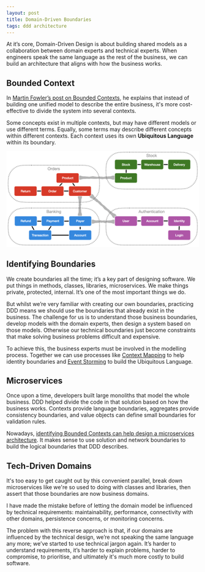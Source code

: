 ```yaml
---
layout: post
title: Domain-Driven Boundaries
tags: ddd architecture
---
```


At it’s core, Domain-Driven Design is about building shared models as a collaboration between domain experts and technical experts. When engineers speak the same language as the rest of the business, we can build an architecture that aligns with how the business works.

## Bounded Context

In [Martin Fowler’s post on Bounded Contexts](https://martinfowler.com/bliki/BoundedContext.html), he explains that instead of building one unified model to describe the entire business, it's more cost-effective to divide the system into several contexts.

Some concepts exist in multiple contexts, but may have different models or use different terms. Equally, some terms may describe different concepts within different contexts. Each context uses its own **Ubiquitous Language** within its boundary.

![Bounded Contexts example](/images/diagrams/bounded-contexts.png)

## Identifying Boundaries

We create boundaries all the time; it’s a key part of designing software. We put things in methods, classes, libraries, microservices. We make things private, protected, internal. It’s one of the most important things we do.

But whilst we’re very familiar with creating our own boundaries, practicing DDD means we should use the boundaries that already exist in the business. The challenge for us is to understand those business boundaries, develop models with the domain experts, then design a system based on those models. Otherwise our technical boundaries just become constraints that make solving business problems difficult and expensive.

To achieve this, the business experts must be involved in the modelling process. Together we can use processes like [Context Mapping](https://www.infoq.com/articles/ddd-contextmapping/) to help identity boundaries and [Event Storming](https://en.wikipedia.org/wiki/Event_storming) to build the Ubiquitous Language.

## Microservices

Once upon a time, developers built large monoliths that model the whole business. DDD helped divide the code in that solution based on how the business works. Contexts provide language boundaries, aggregates provide consistency boundaries, and value objects can define small boundaries for validation rules.

Nowadays, [identifying Bounded Contexts can help design a microservices architecture](https://docs.microsoft.com/en-us/dotnet/architecture/microservices/architect-microservice-container-applications/identify-microservice-domain-model-boundaries). It makes sense to use solution and network boundaries to build the logical boundaries that DDD describes.

## Tech-Driven Domains

It's too easy to get caught out by this convenient parallel, break down microservices like we're so used to doing with classes and libraries, then assert that those boundaries are now business domains.

I have made the mistake before of letting the domain model be influenced by technical requirements: maintainability, performance, connectivity with other domains, persistence concerns, or monitoring concerns.

The problem with this reverse approach is that, if our domains are influenced by the technical design, we’re not speaking the same language any more; we’ve started to use technical jargon again. It’s harder to understand requirements, it’s harder to explain problems, harder to compromise, to prioritise, and ultimately it's much more costly to build software.